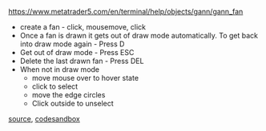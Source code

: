 https://www.metatrader5.com/en/terminal/help/objects/gann/gann_fan

- create a fan - click, mousemove, click
- Once a fan is drawn it gets out of draw mode automatically. To get back into draw mode again - Press D
- Get out of draw mode - Press ESC
- Delete the last drawn fan - Press DEL
- When not in draw mode
	- move mouse over to hover state
	- click to select
	- move the edge circles
	- Click outside to unselect

[source](https://github.com/rrag/whalestats-stockcharts/blob/master/docs/lib/charts/CandleStickChartWithGannFan.js), [codesandbox](https://codesandbox.io/s/github/rrag/whalestats-stockcharts-examples2/tree/master/examples/CandleStickChartWithGannFan)
